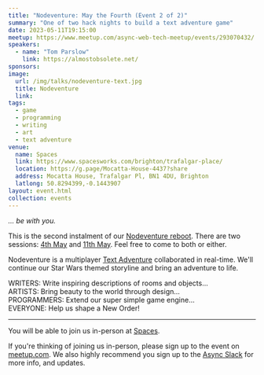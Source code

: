 ```yaml
---
title: "Nodeventure: May the Fourth (Event 2 of 2)"
summary: "One of two hack nights to build a text adventure game"
date: 2023-05-11T19:15:00
meetup: https://www.meetup.com/async-web-tech-meetup/events/293070432/
speakers:
  - name: "Tom Parslow"
    link: https://almostobsolete.net/
sponsors:
image:
  url: /img/talks/nodeventure-text.jpg
  title: Nodeventure
  link:
tags:
  - game
  - programming
  - writing
  - art
  - text adventure
venue:
  name: Spaces
  link: https://www.spacesworks.com/brighton/trafalgar-place/
  location: https://g.page/Mocatta-House-4437?share
  address: Mocatta House, Trafalgar Pl, BN1 4DU, Brighton
  latlong: 50.8294399,-0.1443907
layout: event.html
collection: events
---
```


_... be with you._

This is the second instalment of our [Nodeventure reboot][event-1]. There are two sessions: [4th May][event-1] and [11th May][event-2]. Feel free to come to both or either.

Nodeventure is a multiplayer [Text Adventure][ifiction] collaborated in real-time. We'll continue our Star Wars themed storyline and bring an adventure to life.

WRITERS: Write inspiring descriptions of rooms and objects...  
ARTISTS: Bring beauty to the world through design...  
PROGRAMMERS: Extend our super simple game engine...  
EVERYONE: Help us shape a New Order!

---

You will be able to join us in-person at [Spaces](https://www.spacesworks.com/brighton/trafalgar-place/).

If you're thinking of joining us in-person, please sign up to the event on [meetup.com](https://www.meetup.com/async-web-tech-meetup/events/291967758/). We also highly recommend you sign up to the [Async Slack](https://join.slack.com/t/asyncjs/shared_invite/zt-1aguxx86q-XjF_yWcFoJ8fyYYzoqgDaQ) for more info, and updates.

[ifiction]: https://en.wikipedia.org/wiki/Interactive_fiction
[event-1]: /nodeventure-may-the-fourth/
[event-2]: /nodeventure-may-the-fourth-strikes-back/

